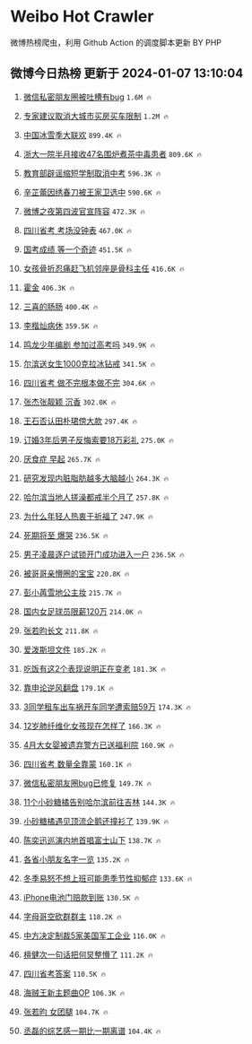 # Weibo Hot Crawler 



微博热榜爬虫，利用 Github Action 的调度脚本更新 BY PHP 


## 微博今日热榜 更新于 2024-01-07 13:10:04 
1. [微信私密朋友圈被吐槽有bug](https://s.weibo.com/weibo?q=%23%E5%BE%AE%E4%BF%A1%E7%A7%81%E5%AF%86%E6%9C%8B%E5%8F%8B%E5%9C%88%E8%A2%AB%E5%90%90%E6%A7%BD%E6%9C%89bug%23&t=31&band_rank=1&Refer=top) `1.6M 🔥` 

1. [专家建议取消大城市买房买车限制](https://s.weibo.com/weibo?q=%23%E4%B8%93%E5%AE%B6%E5%BB%BA%E8%AE%AE%E5%8F%96%E6%B6%88%E5%A4%A7%E5%9F%8E%E5%B8%82%E4%B9%B0%E6%88%BF%E4%B9%B0%E8%BD%A6%E9%99%90%E5%88%B6%23&t=31&band_rank=2&Refer=top) `1.2M 🔥` 

1. [中国冰雪季大联欢](https://s.weibo.com/weibo?q=%23%E4%B8%AD%E5%9B%BD%E5%86%B0%E9%9B%AA%E5%AD%A3%E5%A4%A7%E8%81%94%E6%AC%A2%23&t=31&band_rank=3&Refer=top) `899.4K 🔥` 

1. [浙大一院半月接收47名围炉煮茶中毒患者](https://s.weibo.com/weibo?q=%23%E6%B5%99%E5%A4%A7%E4%B8%80%E9%99%A2%E5%8D%8A%E6%9C%88%E6%8E%A5%E6%94%B647%E5%90%8D%E5%9B%B4%E7%82%89%E7%85%AE%E8%8C%B6%E4%B8%AD%E6%AF%92%E6%82%A3%E8%80%85%23&t=31&band_rank=4&Refer=top) `809.6K 🔥` 

1. [教育部辟谣缩短学制取消中考](https://s.weibo.com/weibo?q=%23%E6%95%99%E8%82%B2%E9%83%A8%E8%BE%9F%E8%B0%A3%E7%BC%A9%E7%9F%AD%E5%AD%A6%E5%88%B6%E5%8F%96%E6%B6%88%E4%B8%AD%E8%80%83%23&t=31&band_rank=5&Refer=top) `596.3K 🔥` 

1. [辛芷蕾因绣春刀被王家卫选中](https://s.weibo.com/weibo?q=%23%E8%BE%9B%E8%8A%B7%E8%95%BE%E5%9B%A0%E7%BB%A3%E6%98%A5%E5%88%80%E8%A2%AB%E7%8E%8B%E5%AE%B6%E5%8D%AB%E9%80%89%E4%B8%AD%23&t=31&band_rank=6&Refer=top) `590.6K 🔥` 

1. [微博之夜第四波官宣阵容](https://s.weibo.com/weibo?q=%23%E5%BE%AE%E5%8D%9A%E4%B9%8B%E5%A4%9C%E7%AC%AC%E5%9B%9B%E6%B3%A2%E5%AE%98%E5%AE%A3%E9%98%B5%E5%AE%B9%23&t=31&band_rank=7&Refer=top) `472.3K 🔥` 

1. [四川省考 考场没钟表](https://s.weibo.com/weibo?q=%E5%9B%9B%E5%B7%9D%E7%9C%81%E8%80%83%20%E8%80%83%E5%9C%BA%E6%B2%A1%E9%92%9F%E8%A1%A8&t=31&band_rank=8&Refer=top) `467.0K 🔥` 

1. [国考成绩 等一个奇迹](https://s.weibo.com/weibo?q=%E5%9B%BD%E8%80%83%E6%88%90%E7%BB%A9%20%E7%AD%89%E4%B8%80%E4%B8%AA%E5%A5%87%E8%BF%B9&t=31&band_rank=9&Refer=top) `451.5K 🔥` 

1. [女孩骨折忍痛赶飞机邻座是骨科主任](https://s.weibo.com/weibo?q=%23%E5%A5%B3%E5%AD%A9%E9%AA%A8%E6%8A%98%E5%BF%8D%E7%97%9B%E8%B5%B6%E9%A3%9E%E6%9C%BA%E9%82%BB%E5%BA%A7%E6%98%AF%E9%AA%A8%E7%A7%91%E4%B8%BB%E4%BB%BB%23&t=31&band_rank=10&Refer=top) `416.6K 🔥` 

1. [霍金](https://s.weibo.com/weibo?q=%E9%9C%8D%E9%87%91&t=31&band_rank=11&Refer=top) `406.3K 🔥` 

1. [三喜的肠肠](https://s.weibo.com/weibo?q=%E4%B8%89%E5%96%9C%E7%9A%84%E8%82%A0%E8%82%A0&t=31&band_rank=12&Refer=top) `400.4K 🔥` 

1. [李楷灿病休](https://s.weibo.com/weibo?q=%E6%9D%8E%E6%A5%B7%E7%81%BF%E7%97%85%E4%BC%91&t=31&band_rank=13&Refer=top) `359.5K 🔥` 

1. [鸣龙少年编剧 参加过高考吗](https://s.weibo.com/weibo?q=%E9%B8%A3%E9%BE%99%E5%B0%91%E5%B9%B4%E7%BC%96%E5%89%A7%20%E5%8F%82%E5%8A%A0%E8%BF%87%E9%AB%98%E8%80%83%E5%90%97&t=31&band_rank=14&Refer=top) `349.9K 🔥` 

1. [尔滨送女生1000克拉冰钻戒](https://s.weibo.com/weibo?q=%23%E5%B0%94%E6%BB%A8%E9%80%81%E5%A5%B3%E7%94%9F1000%E5%85%8B%E6%8B%89%E5%86%B0%E9%92%BB%E6%88%92%23&t=31&band_rank=15&Refer=top) `341.5K 🔥` 

1. [四川省考 做不完根本做不完](https://s.weibo.com/weibo?q=%E5%9B%9B%E5%B7%9D%E7%9C%81%E8%80%83%20%E5%81%9A%E4%B8%8D%E5%AE%8C%E6%A0%B9%E6%9C%AC%E5%81%9A%E4%B8%8D%E5%AE%8C&t=31&band_rank=16&Refer=top) `304.6K 🔥` 

1. [张杰张靓颖 沉香](https://s.weibo.com/weibo?q=%E5%BC%A0%E6%9D%B0%E5%BC%A0%E9%9D%93%E9%A2%96%20%E6%B2%89%E9%A6%99&t=31&band_rank=17&Refer=top) `302.0K 🔥` 

1. [王石否认田朴珺傍大款](https://s.weibo.com/weibo?q=%23%E7%8E%8B%E7%9F%B3%E5%90%A6%E8%AE%A4%E7%94%B0%E6%9C%B4%E7%8F%BA%E5%82%8D%E5%A4%A7%E6%AC%BE%23&t=31&band_rank=18&Refer=top) `297.4K 🔥` 

1. [订婚3年后男子反悔索要18万彩礼](https://s.weibo.com/weibo?q=%23%E8%AE%A2%E5%A9%9A3%E5%B9%B4%E5%90%8E%E7%94%B7%E5%AD%90%E5%8F%8D%E6%82%94%E7%B4%A2%E8%A6%8118%E4%B8%87%E5%BD%A9%E7%A4%BC%23&t=31&band_rank=19&Refer=top) `275.0K 🔥` 

1. [厌食症 早起](https://s.weibo.com/weibo?q=%E5%8E%8C%E9%A3%9F%E7%97%87%20%E6%97%A9%E8%B5%B7&t=31&band_rank=20&Refer=top) `265.7K 🔥` 

1. [研究发现内脏脂肪越多大脑越小](https://s.weibo.com/weibo?q=%23%E7%A0%94%E7%A9%B6%E5%8F%91%E7%8E%B0%E5%86%85%E8%84%8F%E8%84%82%E8%82%AA%E8%B6%8A%E5%A4%9A%E5%A4%A7%E8%84%91%E8%B6%8A%E5%B0%8F%23&t=31&band_rank=21&Refer=top) `264.3K 🔥` 

1. [哈尔滨当地人搓澡都戒半个月了](https://s.weibo.com/weibo?q=%23%E5%93%88%E5%B0%94%E6%BB%A8%E5%BD%93%E5%9C%B0%E4%BA%BA%E6%90%93%E6%BE%A1%E9%83%BD%E6%88%92%E5%8D%8A%E4%B8%AA%E6%9C%88%E4%BA%86%23&t=31&band_rank=22&Refer=top) `257.8K 🔥` 

1. [为什么年轻人热衷于祈福了](https://s.weibo.com/weibo?q=%23%E4%B8%BA%E4%BB%80%E4%B9%88%E5%B9%B4%E8%BD%BB%E4%BA%BA%E7%83%AD%E8%A1%B7%E4%BA%8E%E7%A5%88%E7%A6%8F%E4%BA%86%23&t=31&band_rank=23&Refer=top) `247.9K 🔥` 

1. [死期将至 爆哭](https://s.weibo.com/weibo?q=%E6%AD%BB%E6%9C%9F%E5%B0%86%E8%87%B3%20%E7%88%86%E5%93%AD&t=31&band_rank=24&Refer=top) `236.5K 🔥` 

1. [男子凌晨逐户试锁开门成功进入一户](https://s.weibo.com/weibo?q=%23%E7%94%B7%E5%AD%90%E5%87%8C%E6%99%A8%E9%80%90%E6%88%B7%E8%AF%95%E9%94%81%E5%BC%80%E9%97%A8%E6%88%90%E5%8A%9F%E8%BF%9B%E5%85%A5%E4%B8%80%E6%88%B7%23&t=31&band_rank=25&Refer=top) `236.5K 🔥` 

1. [被哥哥亲懵圈的宝宝](https://s.weibo.com/weibo?q=%23%E8%A2%AB%E5%93%A5%E5%93%A5%E4%BA%B2%E6%87%B5%E5%9C%88%E7%9A%84%E5%AE%9D%E5%AE%9D%23&t=31&band_rank=26&Refer=top) `220.8K 🔥` 

1. [彭小苒雪地公主妆](https://s.weibo.com/weibo?q=%23%E5%BD%AD%E5%B0%8F%E8%8B%92%E9%9B%AA%E5%9C%B0%E5%85%AC%E4%B8%BB%E5%A6%86%23&t=31&band_rank=27&Refer=top) `215.7K 🔥` 

1. [国内女足球员限薪120万](https://s.weibo.com/weibo?q=%23%E5%9B%BD%E5%86%85%E5%A5%B3%E8%B6%B3%E7%90%83%E5%91%98%E9%99%90%E8%96%AA120%E4%B8%87%23&t=31&band_rank=28&Refer=top) `214.0K 🔥` 

1. [张若昀长文](https://s.weibo.com/weibo?q=%E5%BC%A0%E8%8B%A5%E6%98%80%E9%95%BF%E6%96%87&t=31&band_rank=29&Refer=top) `211.8K 🔥` 

1. [爱泼斯坦文件](https://s.weibo.com/weibo?q=%E7%88%B1%E6%B3%BC%E6%96%AF%E5%9D%A6%E6%96%87%E4%BB%B6&t=31&band_rank=30&Refer=top) `185.2K 🔥` 

1. [吃饭有这2个表现说明正在变老](https://s.weibo.com/weibo?q=%23%E5%90%83%E9%A5%AD%E6%9C%89%E8%BF%992%E4%B8%AA%E8%A1%A8%E7%8E%B0%E8%AF%B4%E6%98%8E%E6%AD%A3%E5%9C%A8%E5%8F%98%E8%80%81%23&t=31&band_rank=31&Refer=top) `181.3K 🔥` 

1. [靠申论逆风翻盘](https://s.weibo.com/weibo?q=%E9%9D%A0%E7%94%B3%E8%AE%BA%E9%80%86%E9%A3%8E%E7%BF%BB%E7%9B%98&t=31&band_rank=32&Refer=top) `179.1K 🔥` 

1. [3同学租车出车祸开车同学遭索赔59万](https://s.weibo.com/weibo?q=%233%E5%90%8C%E5%AD%A6%E7%A7%9F%E8%BD%A6%E5%87%BA%E8%BD%A6%E7%A5%B8%E5%BC%80%E8%BD%A6%E5%90%8C%E5%AD%A6%E9%81%AD%E7%B4%A2%E8%B5%9459%E4%B8%87%23&t=31&band_rank=33&Refer=top) `174.3K 🔥` 

1. [12岁肺纤维化女孩现在怎样了](https://s.weibo.com/weibo?q=%2312%E5%B2%81%E8%82%BA%E7%BA%A4%E7%BB%B4%E5%8C%96%E5%A5%B3%E5%AD%A9%E7%8E%B0%E5%9C%A8%E6%80%8E%E6%A0%B7%E4%BA%86%23&t=31&band_rank=34&Refer=top) `166.3K 🔥` 

1. [4月大女婴被遗弃警方已送福利院](https://s.weibo.com/weibo?q=%234%E6%9C%88%E5%A4%A7%E5%A5%B3%E5%A9%B4%E8%A2%AB%E9%81%97%E5%BC%83%E8%AD%A6%E6%96%B9%E5%B7%B2%E9%80%81%E7%A6%8F%E5%88%A9%E9%99%A2%23&t=31&band_rank=35&Refer=top) `160.9K 🔥` 

1. [四川省考 数量全靠蒙](https://s.weibo.com/weibo?q=%E5%9B%9B%E5%B7%9D%E7%9C%81%E8%80%83%20%E6%95%B0%E9%87%8F%E5%85%A8%E9%9D%A0%E8%92%99&t=31&band_rank=36&Refer=top) `160.1K 🔥` 

1. [微信私密朋友圈bug已修复](https://s.weibo.com/weibo?q=%23%E5%BE%AE%E4%BF%A1%E7%A7%81%E5%AF%86%E6%9C%8B%E5%8F%8B%E5%9C%88bug%E5%B7%B2%E4%BF%AE%E5%A4%8D%23&t=31&band_rank=37&Refer=top) `149.7K 🔥` 

1. [11个小砂糖橘告别哈尔滨前往吉林](https://s.weibo.com/weibo?q=%2311%E4%B8%AA%E5%B0%8F%E7%A0%82%E7%B3%96%E6%A9%98%E5%91%8A%E5%88%AB%E5%93%88%E5%B0%94%E6%BB%A8%E5%89%8D%E5%BE%80%E5%90%89%E6%9E%97%23&t=31&band_rank=38&Refer=top) `144.3K 🔥` 

1. [小砂糖橘遇见顶流企鹅还撞衫了](https://s.weibo.com/weibo?q=%23%E5%B0%8F%E7%A0%82%E7%B3%96%E6%A9%98%E9%81%87%E8%A7%81%E9%A1%B6%E6%B5%81%E4%BC%81%E9%B9%85%E8%BF%98%E6%92%9E%E8%A1%AB%E4%BA%86%23&t=31&band_rank=39&Refer=top) `139.9K 🔥` 

1. [陈奕迅巡演内地首唱富士山下](https://s.weibo.com/weibo?q=%E9%99%88%E5%A5%95%E8%BF%85%E5%B7%A1%E6%BC%94%E5%86%85%E5%9C%B0%E9%A6%96%E5%94%B1%E5%AF%8C%E5%A3%AB%E5%B1%B1%E4%B8%8B&t=31&band_rank=40&Refer=top) `138.7K 🔥` 

1. [各省小朋友名字一览](https://s.weibo.com/weibo?q=%E5%90%84%E7%9C%81%E5%B0%8F%E6%9C%8B%E5%8F%8B%E5%90%8D%E5%AD%97%E4%B8%80%E8%A7%88&t=31&band_rank=41&Refer=top) `135.2K 🔥` 

1. [冬季易怒不想上班可能患季节性抑郁症](https://s.weibo.com/weibo?q=%23%E5%86%AC%E5%AD%A3%E6%98%93%E6%80%92%E4%B8%8D%E6%83%B3%E4%B8%8A%E7%8F%AD%E5%8F%AF%E8%83%BD%E6%82%A3%E5%AD%A3%E8%8A%82%E6%80%A7%E6%8A%91%E9%83%81%E7%97%87%23&t=31&band_rank=42&Refer=top) `133.6K 🔥` 

1. [iPhone电池门赔款到账](https://s.weibo.com/weibo?q=%23iPhone%E7%94%B5%E6%B1%A0%E9%97%A8%E8%B5%94%E6%AC%BE%E5%88%B0%E8%B4%A6%23&t=31&band_rank=43&Refer=top) `130.5K 🔥` 

1. [字母哥空砍群群主](https://s.weibo.com/weibo?q=%23%E5%AD%97%E6%AF%8D%E5%93%A5%E7%A9%BA%E7%A0%8D%E7%BE%A4%E7%BE%A4%E4%B8%BB%23&t=31&band_rank=44&Refer=top) `118.2K 🔥` 

1. [中方决定制裁5家美国军工企业](https://s.weibo.com/weibo?q=%23%E4%B8%AD%E6%96%B9%E5%86%B3%E5%AE%9A%E5%88%B6%E8%A3%815%E5%AE%B6%E7%BE%8E%E5%9B%BD%E5%86%9B%E5%B7%A5%E4%BC%81%E4%B8%9A%23&t=31&band_rank=45&Refer=top) `116.0K 🔥` 

1. [檀健次一句话把何炅整懵了](https://s.weibo.com/weibo?q=%23%E6%AA%80%E5%81%A5%E6%AC%A1%E4%B8%80%E5%8F%A5%E8%AF%9D%E6%8A%8A%E4%BD%95%E7%82%85%E6%95%B4%E6%87%B5%E4%BA%86%23&t=31&band_rank=46&Refer=top) `111.2K 🔥` 

1. [四川省考答案](https://s.weibo.com/weibo?q=%E5%9B%9B%E5%B7%9D%E7%9C%81%E8%80%83%E7%AD%94%E6%A1%88&t=31&band_rank=47&Refer=top) `110.5K 🔥` 

1. [海贼王新主题曲OP](https://s.weibo.com/weibo?q=%E6%B5%B7%E8%B4%BC%E7%8E%8B%E6%96%B0%E4%B8%BB%E9%A2%98%E6%9B%B2OP&t=31&band_rank=48&Refer=top) `106.3K 🔥` 

1. [张若昀 女团腿](https://s.weibo.com/weibo?q=%E5%BC%A0%E8%8B%A5%E6%98%80%20%E5%A5%B3%E5%9B%A2%E8%85%BF&t=31&band_rank=49&Refer=top) `104.7K 🔥` 

1. [丞磊的综艺感一期比一期离谱](https://s.weibo.com/weibo?q=%E4%B8%9E%E7%A3%8A%E7%9A%84%E7%BB%BC%E8%89%BA%E6%84%9F%E4%B8%80%E6%9C%9F%E6%AF%94%E4%B8%80%E6%9C%9F%E7%A6%BB%E8%B0%B1&t=31&band_rank=50&Refer=top) `104.4K 🔥` 

